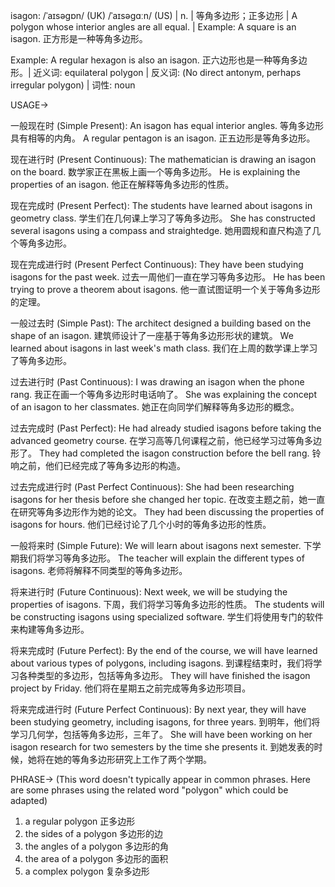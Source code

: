 isagon: /ˈaɪsəɡɒn/ (UK) /ˈaɪsəɡɑːn/ (US) | n. | 等角多边形；正多边形 | A polygon whose interior angles are all equal. | Example: A square is an isagon. 正方形是一种等角多边形。

Example:  A regular hexagon is also an isagon. 正六边形也是一种等角多边形。| 近义词: equilateral polygon | 反义词:  (No direct antonym, perhaps irregular polygon) | 词性: noun


USAGE->

一般现在时 (Simple Present):
An isagon has equal interior angles. 等角多边形具有相等的内角。
A regular pentagon is an isagon. 正五边形是等角多边形。

现在进行时 (Present Continuous):
The mathematician is drawing an isagon on the board.  数学家正在黑板上画一个等角多边形。
He is explaining the properties of an isagon. 他正在解释等角多边形的性质。


现在完成时 (Present Perfect):
The students have learned about isagons in geometry class. 学生们在几何课上学习了等角多边形。
She has constructed several isagons using a compass and straightedge. 她用圆规和直尺构造了几个等角多边形。

现在完成进行时 (Present Perfect Continuous):
They have been studying isagons for the past week. 过去一周他们一直在学习等角多边形。
He has been trying to prove a theorem about isagons. 他一直试图证明一个关于等角多边形的定理。

一般过去时 (Simple Past):
The architect designed a building based on the shape of an isagon.  建筑师设计了一座基于等角多边形形状的建筑。
We learned about isagons in last week's math class. 我们在上周的数学课上学习了等角多边形。

过去进行时 (Past Continuous):
I was drawing an isagon when the phone rang.  我正在画一个等角多边形时电话响了。
She was explaining the concept of an isagon to her classmates. 她正在向同学们解释等角多边形的概念。


过去完成时 (Past Perfect):
He had already studied isagons before taking the advanced geometry course. 在学习高等几何课程之前，他已经学习过等角多边形了。
They had completed the isagon construction before the bell rang.  铃响之前，他们已经完成了等角多边形的构造。

过去完成进行时 (Past Perfect Continuous):
She had been researching isagons for her thesis before she changed her topic. 在改变主题之前，她一直在研究等角多边形作为她的论文。
They had been discussing the properties of isagons for hours. 他们已经讨论了几个小时的等角多边形的性质。


一般将来时 (Simple Future):
We will learn about isagons next semester. 下学期我们将学习等角多边形。
The teacher will explain the different types of isagons. 老师将解释不同类型的等角多边形。


将来进行时 (Future Continuous):
Next week, we will be studying the properties of isagons. 下周，我们将学习等角多边形的性质。
The students will be constructing isagons using specialized software. 学生们将使用专门的软件来构建等角多边形。


将来完成时 (Future Perfect):
By the end of the course, we will have learned about various types of polygons, including isagons. 到课程结束时，我们将学习各种类型的多边形，包括等角多边形。
They will have finished the isagon project by Friday.  他们将在星期五之前完成等角多边形项目。


将来完成进行时 (Future Perfect Continuous):
By next year, they will have been studying geometry, including isagons, for three years. 到明年，他们将学习几何学，包括等角多边形，三年了。
She will have been working on her isagon research for two semesters by the time she presents it. 到她发表的时候，她将在她的等角多边形研究上工作了两个学期。



PHRASE->
(This word doesn't typically appear in common phrases.  Here are some phrases using the related word "polygon" which could be adapted)

1.  a regular polygon  正多边形
2.  the sides of a polygon  多边形的边
3.  the angles of a polygon 多边形的角
4.  the area of a polygon 多边形的面积
5.  a complex polygon 复杂多边形


